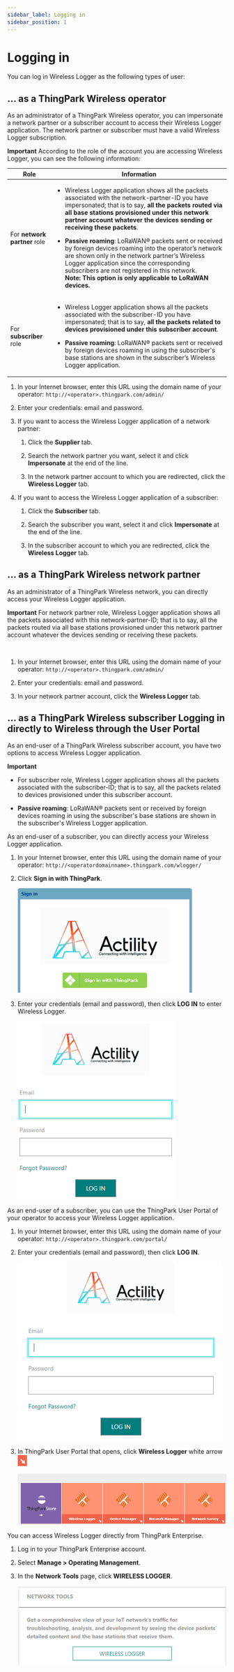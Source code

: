 ```yaml
---
sidebar_label: Logging in
sidebar_position: 1
---
```


# Logging in

You can log in Wireless Logger as the following types of user:

## \... as a ThingPark Wireless operator 

As an administrator of a ThingPark Wireless operator, you can
impersonate a network partner or a subscriber account to access their
Wireless Logger application. The network partner or subscriber must have
a valid Wireless Logger subscription.

**Important** According to the role of the account you are accessing
Wireless Logger, you can see the following information:

<table>
<thead>
<tr>
<th>Role</th>
<th>Information</th>
</tr>
</thead>
<tbody>
<tr>
<td>For <strong>network partner</strong> role</td>
<td><ul>
<li><p>Wireless Logger application shows all the packets associated with
the network-partner-ID you have impersonated; that is to say,
<strong>all the packets routed via all base stations provisioned under
this network partner account whatever the devices sending or receiving
these packets</strong>.</p></li>
<li><p><strong>Passive roaming</strong>: LoRaWAN® packets sent or
received by foreign devices roaming into the operator’s network are
shown only in the network partner’s Wireless Logger application since
the corresponding subscribers are not registered in this
network.<br/>
<strong>Note: This option is only applicable to LoRaWAN devices.</strong></p></li>
</ul></td>
</tr>
<tr>
<td>For <strong>subscriber</strong> role</td>
<td><ul>
<li><p>Wireless Logger application shows all the packets associated with
the subscriber-ID you have impersonated; that is to say, <strong>all the
packets related to devices provisioned under this subscriber
account</strong>.</p></li>
<li><p><strong>Passive roaming</strong>: LoRaWAN® packets sent or
received by foreign devices roaming in using the subscriber's base
stations are shown in the subscriber’s Wireless Logger
application.</p></li>
</ul></td>
</tr>
</tbody>
</table>

1.  In your Internet browser, enter this URL using the domain name of
    your operator: `http://<operator>.thingpark.com/admin/`

2.  Enter your credentials: email and password.

3.  If you want to access the Wireless Logger application of a network
    partner:

    1.  Click the **Supplier** tab.

    2.  Search the network partner you want, select it and click
        **Impersonate**
        at the end of the line.

    3.  In the network partner account to which you are redirected,
        click the **Wireless Logger** tab.

4.  If you want to access the Wireless Logger application of a
    subscriber:

    1.  Click the **Subscriber** tab.

    2.  Search the subscriber you want, select it and click
        **Impersonate**
        at the end of the line.

    3.  In the subscriber account to which you are redirected, click the
        **Wireless Logger** tab.

## \... as a ThingPark Wireless network partner

As an administrator of a ThingPark Wireless network, you can directly
access your Wireless Logger application.

**Important** For network partner role, Wireless Logger application
shows all the packets associated with this network-partner-ID; that is
to say, all the packets routed via all base stations provisioned under
this network partner account whatever the devices sending or receiving
these packets.

 

1.  In your Internet browser, enter this URL using the domain name of
    your operator: `http://<operator>.thingpark.com/admin/`

2.  Enter your credentials: email and password.

3.  In your network partner account, click the **Wireless Logger** tab.

## \... as a ThingPark Wireless subscriber Logging in directly to Wireless through the User Portal 

As an end-user of a ThingPark Wireless subscriber account, you have two options to access Wireless Logger application.

**Important**

- For subscriber role, Wireless Logger application shows all the packets
  associated with the subscriber-ID; that is to say, all the packets
  related to devices provisioned under this subscriber account.

- **Passive roaming**: LoRaWAN® packets sent or received by foreign
  devices roaming in using the subscriber's base stations are shown in
  the subscriber's Wireless Logger application.

As an end-user of a subscriber, you can directly access your Wireless
Logger application.

1.  In your Internet browser, enter this URL using the domain name of
    your operator: `http://<operatordomainname>.thingpark.com/wlogger/`

2.  Click **Sign in with ThingPark**.

    ![](./_images/accessing-wireless-logger.png)

3.  Enter your credentials (email and password), then click **LOG IN**
    to enter Wireless Logger.

    ![](./_images/accessing-wireless-logger-1.png)

As an end-user of a subscriber, you can use the ThingPark User Portal of
your operator to access your Wireless Logger application.

1.  In your Internet browser, enter this URL using the domain name of
    your operator: `http://<operator>.thingpark.com/portal/`

2.  Enter your credentials (email and password), then click **LOG IN**.

    ![](./_images/logging-in-through-the-user.png)

3.  In ThingPark User Portal that opens, click **Wireless Logger** white
    arrow
    ![](./_images/logging-in-through-the-user-1.png)

    ![](./_images/logging-in-through-the-user-2.png)

You can access Wireless Logger directly from ThingPark Enterprise.

1.  Log in to your ThingPark Enterprise account.

2.  Select **Manage \> Operating Management**.

3.  In the **Network Tools** page, click **WIRELESS LOGGER**.

    ![](./_images/accessing-wireless-logger-tpe.png)

